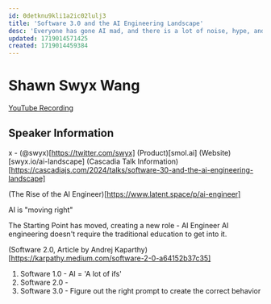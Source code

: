 ```yaml
---
id: 0detknu9kli1a2ic02lulj3
title: 'Software 3.0 and the AI Engineering Landscape'
desc: 'Everyone has gone AI mad, and there is a lot of noise, hype, and demos, but not a lot of guidance on practical usecases. We will go over a mental model of who is doing what and explain both where the opportunities are and where the non-AI developer can start going down the rabbit hole.'
updated: 1719014571425
created: 1719014459384
---
```

# Shawn Swyx Wang
[YouTube Recording](https://www.youtube.com/watch?v=Ha7K_5IN77I&list=PLLiioAbFTbKPi9SkDhtppEGDPI31GGZyj&index=22&pp=iAQB)

## Speaker Information
x - (@swyx)[https://twitter.com/swyx]
(Product)[smol.ai]
(Website)[swyx.io/ai-landscape]
(Cascadia Talk Information)[https://cascadiajs.com/2024/talks/software-30-and-the-ai-engineering-landscape]

(The Rise of the AI Engineer)[https://www.latent.space/p/ai-engineer]


AI is "moving right"

The Starting Point has moved, creating a new role - AI Engineer
AI engineering doesn't require the traditional education to get into it.

(Software 2.0, Article by Andrej Kaparthy)[https://karpathy.medium.com/software-2-0-a64152b37c35]
1. Software 1.0 - AI = 'A lot of ifs'
2. Software 2.0 - 
3. Software 3.0 - Figure out the right prompt to create the correct behavior